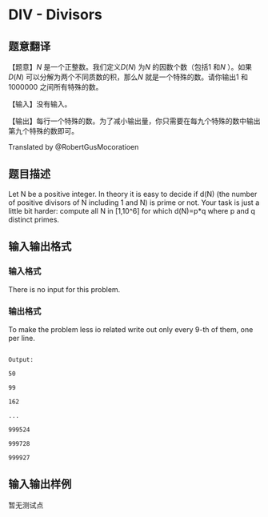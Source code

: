 # DIV - Divisors

## 题意翻译

【题意】$N$ 是一个正整数。我们定义$D(N)$ 为$N$ 的因数个数（包括$1$ 和$N$ ）。如果$D(N)$ 可以分解为两个不同质数的积，那么$N$ 就是一个特殊的数。请你输出$1$ 和$1000000$ 之间所有特殊的数。

【输入】没有输入。

【输出】每行一个特殊的数。为了减小输出量，你只需要在每九个特殊的数中输出第九个特殊的数即可。

Translated by @RobertGusMocoratioen 

## 题目描述

Let N be a positive integer. In theory it is easy to decide if d(N) (the number of positive divisors of N including 1 and N) is prime or not. Your task is just a little bit harder: compute all N in \[1,10^6\] for which d(N)=p\*q where p and q distinct primes.

## 输入输出格式

### 输入格式

There is no input for this problem.

### 输出格式

To make the problem less io related write out only every 9-th of them, one per line.

```

Output:

50

99

162

...

999524

999728

999927

```

## 输入输出样例

暂无测试点

